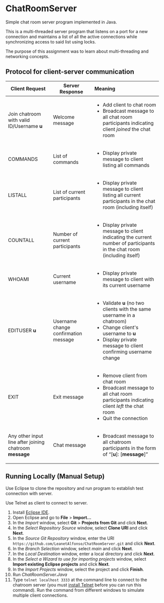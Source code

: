 # ChatRoomServer
Simple chat room server program implemented in Java.

This is a multi-threaded server program that listens on a port for a new connection and maintains a list of all the active connections while synchronizing access to said list using locks.

The purpose of this assignment was to learn about multi-threading and networking concepts.


## Protocol for client-server communication

| Client Request  | Server Response |       Meaning      |
| ------------- | ------------- | :---------- |
| Join chatroom with valid ID/Username **u** | Welcome message | <ul><li>Add client to chat room</li><li>Broadcast message to all chat room participants indicating client *joined* the chat room</li></ul>  |
| COMMANDS | List of commands | <ul><li>Display private message to client listing all commands</li></ul>|
| LISTALL | List of current participants | <ul><li>Display private message to client listing all current participants in the chat room (including itself)</li></ul> |
| COUNTALL | Number of current participants | <ul><li>Display private message to client  indicating the current number of participants in the chat room (including itself)</li></ul> |
| WHOAMI | Current username | <ul><li>Display private message to client with its current username</li></ul> |
| EDITUSER **u** | Username change confirmation message | <ul><li>Validate **u** (no two clients with the same username in a chatroom)</li><li>Change client's username to **u**</li><li>Display private message to client confirming username change</li></ul> |
| EXIT | Exit message | <ul><li>Remove client from chat room</li><li>Broadcast message to all chat room participants indicating client *left* the chat room</li><li>Quit the connection</li></ul> |
| Any other input line after joining chatroom **message** | Chat message | <ul><li>Broadcast message to all chatroom participants in the form of “[**u**]: [**message**]”</li></ul> |


[//]: # (Snapshots)


## Running Locally (Manual Setup)

Use Eclipse to clone the repository and run program to establish test connection with server.

Use Telnet as client to connect to server.

1. Install [Eclipse IDE](http://www.eclipse.org/downloads/).
2. Open Eclipse and go to **File** > **Import...**
3. In the *Import* window, select **Git** > **Projects from Git** and click **Next**.
4. In the *Select Repository Source* window, select **Clone URI** and click **Next**.
5. In the *Source Git Repository* window, enter the URI ``https://github.com/LeanetAlfonso/ChatRoomServer.git`` and click **Next**.
6. In the *Branch Selection* window, select *main* and click **Next**.
7. In the *Local Destination* window, enter a local directory and click **Next**.
8. In the *Select a Wizard to use for importing projects* window, select **Import existing Eclipse projects** and click **Next**.
9. In the *Import Projects* window, select the project and click **Finish**.
10. Run *ChatRoomServer.Java*
11. Type ``telnet localhost 3333`` at the command line to connect to the chatroom server (you must [install Telnet](https://www.layerstack.com/resources/tutorials/Installing-telnet-on-Linux-and-Windows-Cloud-Servers) before you can run this command). Run the command from different windows to simulate multiple client connections.
